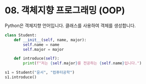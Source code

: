 # 08. 객체지향 프로그래밍 (OOP)

Python은 객체지향 언어입니다. 클래스를 사용하여 객체를 생성합니다.

```python
class Student:
    def __init__(self, name, major):
        self.name = name
        self.major = major

    def introduce(self):
        print(f"저는 {self.major}를 전공하는 {self.name}입니다.")

s1 = Student("윤서", "컴퓨터공학")
s1.introduce()
```
